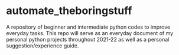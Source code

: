 # automate_theboringstuff
A repository of beginner and intermediate python codes to improve everyday tasks. This repo will serve as an everyday document of my personal python projects throughout 2021-22 as well as a personal suggestion/experience guide.
